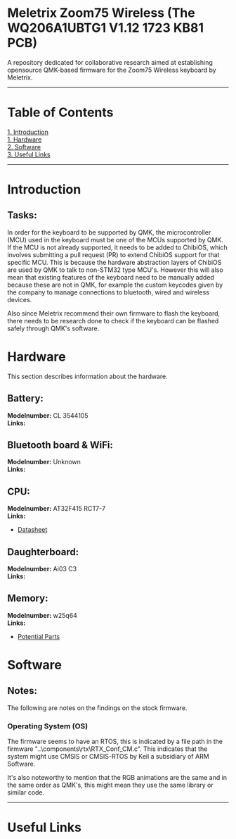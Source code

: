 # Meletrix Zoom75 Wireless (The WQ206A1UBTG1 V1.12 1723 KB81 PCB)
A repository dedicated for collaborative research aimed at establishing opensource QMK-based firmware for the Zoom75 Wireless keyboard by Meletrix.

---

# Table of Contents
[1. Introduction](#introduction)</br>
[1. Hardware](#hardware)</br>
[2. Software](#software)</br>
[3. Useful Links](#links)</br>

---

# Introduction <a name="Introduction"></a>

## Tasks:
In order for the keyboard to be supported by QMK, the microcontroller (MCU) used in the keyboard must be one of the MCUs supported by QMK. If the MCU is not already supported, it needs to be added to ChibiOS, which involves submitting a pull request (PR) to extend ChibiOS support for that specific MCU. This is because the hardware abstraction layers of ChibiOS are used by QMK to talk to non-STM32 type MCU's. However this will also mean that existing features of the keyboard need to be manually added because these are not in QMK, for example the custom keycodes given by the company to manage connections to bluetooth, wired and wireless devices.

Also since Meletrix recommend their own firmware to flash the keyboard, there needs to be research done to check if the keyboard can be flashed safely through QMK's software.

# Hardware <a name="hardware"></a>
This section describes information about the hardware.

## Battery:
**Modelnumber:** CL 3544105</br>
**Links:**

## Bluetooth board & WiFi:
**Modelnumber:** Unknown</br>
**Links:**

## CPU:
**Modelnumber:** AT32F415 RCT7-7</br>
**Links:**
 - [Datasheet](https://www.arterychip.com/download/DS/DS_AT32F415_V2.02_EN.pdf)

## Daughterboard:
**Modelnumber:** Ai03 C3</br>
**Links:**

## Memory:
**Modelnumber:** w25q64</br>
**Links:**
 - [Potential Parts](https://www.digikey.com/en/products/base-product/winbond-electronics/256/W25Q64/339736)

# Software <a name="software"></a>

## Notes:
The following are notes on the findings on the stock firmware.

### Operating System (OS)
The firmware seems to have an RTOS, this is indicated by a file path in the firmware "..\components\rtx\RTX_Conf_CM.c".
This indicates that the system might use CMSIS or 
CMSIS-RTOS by Keil a subsidiary of ARM Software.

It's also noteworthy to mention that the RGB animations are the same and in the same order as QMK's, this might mean they use the same library or similar code.

---

# Useful Links <a name="links"/>
